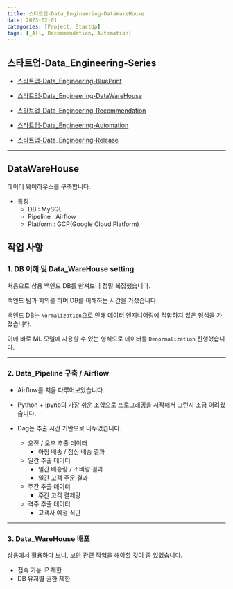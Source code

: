 ```yaml
---
title: 스타트업-Data_Engineering-DataWareHouse
date: 2023-02-01
categories: [Project, StartUp]
tags: [_All, Recommendation, Automation]
---
```


## 스타트업-Data_Engineering-Series

- [스타트업-Data_Engineering-BluePrint](/posts/startup-blueprint/)

- [스타트업-Data_Engineering-DataWareHouse](/posts/startup-datawarehouse/)

- [스타트업-Data_Engineering-Recommendation](/posts/startup-recommendation/)

- [스타트업-Data_Engineering-Automation](/posts/startup-automation/)

- [스타트업-Data_Engineering-Release](/posts/startup-release/)

---

## DataWareHouse

데이터 웨어하우스를 구축합니다.

- 특징
  - DB : MySQL
  - Pipeline : Airflow
  - Platform : GCP(Google Cloud Platform)

## 작업 사항

### 1. DB 이해 및 Data_WareHouse setting

처음으로 상용 백엔드 DB를 만져보니 정말 복잡했습니다.

백엔드 팀과 회의를 하며 DB를 이해하는 시간을 가졌습니다.

백엔드 DB는 `Normalization`으로 인해 데이터 엔지니어링에 적합하지 않은 형식을 가졌습니다.

이에 바로 ML 모델에 사용할 수 있는 형식으로 데이터를 `Denormalization` 진행했습니다.

---

### 2. Data_Pipeline 구축 / Airflow

- Airflow를 처음 다루어보았습니다.

- Python + ipynb의 가장 쉬운 조합으로 프로그래밍을 시작해서 그런지 조금 어려웠습니다.

- Dag는 추출 시간 기반으로 나누었습니다.
  - 오전 / 오후 추출 데이터
    - 아침 배송 / 점심 배송 결과
  - 일간 추출 데이터
    - 일간 배송량 / 소비량 결과
    - 일간 고객 주문 결과
  - 주간 추출 데이터
    - 주간 고객 결제량
  - 격주 추출 데이터
    - 고객사 예정 식단

---

### 3. Data_WareHouse 배포

상용에서 활용하다 보니, 보안 관련 작업을 해야할 것이 좀 있었습니다.

- 접속 가능 IP 제한
- DB 유저별 권한 제한
